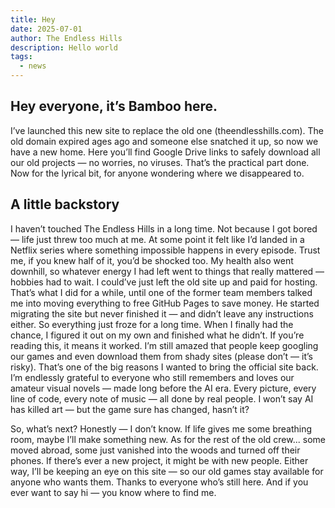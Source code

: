 ```yaml
---
title: Hey
date: 2025-07-01
author: The Endless Hills
description: Hello world
tags:
  - news
---
```


## Hey everyone, it’s Bamboo here.
I’ve launched this new site to replace the old one (theendlesshills.com). The old domain expired ages ago and someone else snatched it up, so now we have a new home.
Here you’ll find Google Drive links to safely download all our old projects — no worries, no viruses. That’s the practical part done. Now for the lyrical bit, for anyone wondering where we disappeared to.

## **A little backstory**

I haven’t touched The Endless Hills in a long time. Not because I got bored — life just threw too much at me. At some point it felt like I’d landed in a Netflix series where something impossible happens in every episode. Trust me, if you knew half of it, you’d be shocked too. My health also went downhill, so whatever energy I had left went to things that really mattered — hobbies had to wait.
I could’ve just left the old site up and paid for hosting. That’s what I did for a while, until one of the former team members talked me into moving everything to free GitHub Pages to save money. He started migrating the site but never finished it — and didn’t leave any instructions either. So everything just froze for a long time. When I finally had the chance, I figured it out on my own and finished what he didn’t. If you’re reading this, it means it worked.
I’m still amazed that people keep googling our games and even download them from shady sites (please don’t — it’s risky). That’s one of the big reasons I wanted to bring the official site back. I’m endlessly grateful to everyone who still remembers and loves our amateur visual novels — made long before the AI era. Every picture, every line of code, every note of music — all done by real people.
I won’t say AI has killed art — but the game sure has changed, hasn’t it?

So, what’s next? Honestly — I don’t know. If life gives me some breathing room, maybe I’ll make something new. As for the rest of the old crew... some moved abroad, some just vanished into the woods and turned off their phones. If there’s ever a new project, it might be with new people.
Either way, I’ll be keeping an eye on this site — so our old games stay available for anyone who wants them.
Thanks to everyone who’s still here. And if you ever want to say hi — you know where to find me.